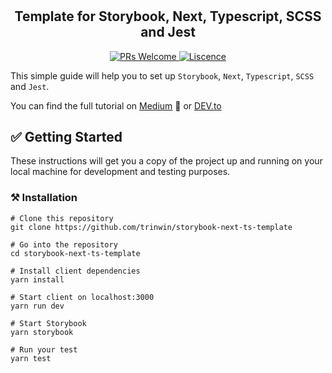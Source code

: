 #

<h2 align="center">Template for Storybook, Next, Typescript, SCSS and Jest</h2>

<p align="center">
  <a href="https://github.com/trinwin/storybook-next-ts-template/pulls">
    <img src="https://img.shields.io/badge/PRs-welcome-green.svg" alt="PRs Welcome" />
  </a>
  <a href="">
    <img src="https://img.shields.io/npm/l/trivin" alt="Liscence" />
  </a>

</p>

This simple guide will help you to set up `Storybook`, `Next`, `Typescript`, `SCSS` and `Jest`.

You can find the full tutorial on [Medium](https://medium.com/@trinwin/2020-complete-setup-for-storybook-nextjs-typescript-scss-and-jest-1c9ce41e6481) 📕 or [DEV.to](https://dev.to/trinwin/2020-complete-setup-for-storybook-nextjs-typescript-scss-and-jest-4khm)

## ✅ Getting Started

These instructions will get you a copy of the project up and running on your local machine for development and testing purposes.

### ⚒️ Installation

```
# Clone this repository
git clone https://github.com/trinwin/storybook-next-ts-template

# Go into the repository
cd storybook-next-ts-template

# Install client dependencies
yarn install

# Start client on localhost:3000
yarn run dev

# Start Storybook
yarn storybook

# Run your test
yarn test
```
